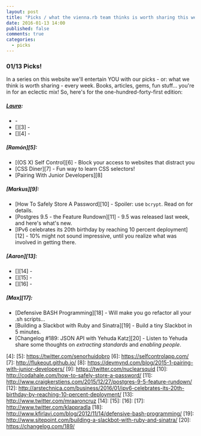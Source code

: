 ```yaml
---
layout: post
title: "Picks / what the vienna.rb team thinks is worth sharing this week"
date: 2016-01-13 14:00
published: false
comments: true
categories:
  - picks
---
```


### 01/13 Picks!

In a series on this website we'll entertain YOU with our picks - or: what we think is worth sharing - every week.
Books, articles, gems, fun stuff... you're in for an eclectic mix! So, here's for the one-hundred-forty-first edition:

##### [Laura][1]:
- [][2] - 
- [][3] - 
- [][4] - 

##### [Ramón][5]:
- [(OS X) Self Control][6] - Block your access to websites that distract you
- [CSS Diner][7] - Fun way to learn CSS selectors!
- [Pairing With Junior Developers][8]

##### [Markus][9]:
- [How To Safely Store A Password][10] - Spoiler: use `bcrypt`. Read on for details.
- [Postgres 9.5 - the Feature Rundown][11] - 9.5 was released last week, and here's what's new.
- [IPv6 celebrates its 20th birthday by reaching 10 percent deployment][12] - 10% might not sound impressive, until you realize what was involved in getting there.

##### [Aaron][13]:
- [][14] - 
- [][15] - 
- [][16] - 

##### [Max][17]:
- [Defensive BASH Programming][18] - Will make you go refactor all your .sh scripts...
- [Building a Slackbot with Ruby and Sinatra][19] - Build a tiny Slackbot in 5 minutes.
- [Changelog #189: JSON API with Yehuda Katz][20] - Listen to Yehuda share some thoughts on *extracting standards* and *enabling people*.

[1]: http://www.twitter.com/alicetragedy
[2]: 
[3]: 
[4]: 
[5]: https://twitter.com/senorhuidobro
[6]: https://selfcontrolapp.com/
[7]: http://flukeout.github.io/
[8]: https://devmynd.com/blog/2015-1-pairing-with-junior-developers/
[9]: https://twitter.com/nuclearsquid
[10]: http://codahale.com/how-to-safely-store-a-password/
[11]: http://www.craigkerstiens.com/2015/12/27/postgres-9-5-feature-rundown/
[12]: http://arstechnica.com/business/2016/01/ipv6-celebrates-its-20th-birthday-by-reaching-10-percent-deployment/
[13]: http://www.twitter.com/mraaroncruz
[14]: 
[15]: 
[16]: 
[17]: http://www.twitter.com/klappradla
[18]: http://www.kfirlavi.com/blog/2012/11/14/defensive-bash-programming/
[19]: http://www.sitepoint.com/building-a-slackbot-with-ruby-and-sinatra/
[20]: https://changelog.com/189/

